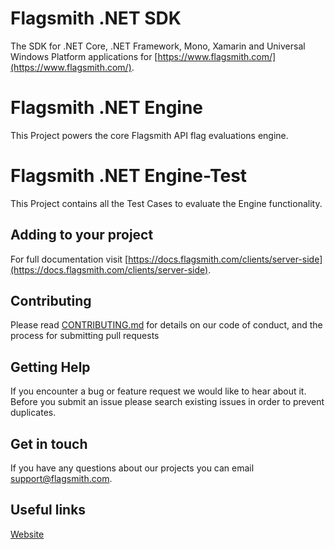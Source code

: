 # Flagsmith .NET SDK

The SDK for .NET Core, .NET Framework, Mono, Xamarin and Universal Windows Platform applications for [https://www.flagsmith.com/](https://www.flagsmith.com/).

# Flagsmith .NET Engine

This Project powers the core Flagsmith API flag evaluations engine.

# Flagsmith .NET Engine-Test

This Project contains all the Test Cases to evaluate the Engine functionality.

## Adding to your project

For full documentation visit [https://docs.flagsmith.com/clients/server-side](https://docs.flagsmith.com/clients/server-side).

## Contributing

Please read [CONTRIBUTING.md](https://gist.github.com/kyle-ssg/c36a03aebe492e45cbd3eefb21cb0486) for details on our code of conduct, and the process for submitting pull requests

## Getting Help

If you encounter a bug or feature request we would like to hear about it. Before you submit an issue please search existing issues in order to prevent duplicates.

## Get in touch

If you have any questions about our projects you can email <a href="mailto:support@flagsmith.com">support@flagsmith.com</a>.

## Useful links

[Website](https://www.flagsmith.com/)
